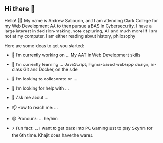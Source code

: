 ## Hi there 👋

<!--
**pm-Andrew/pm-Andrew** is a ✨ _special_ ✨ repository because its `README.md` (this file) appears on your GitHub profile.-->

Hello! 👋🏻 My name is Andrew Sabourin, and I am attending Clark College for my Web Development AA to then pursue a BAS in Cybersecurity. 
I have a large interest in decision-making, note capturing, AI, and much more! If I am not at my computer, I am either reading about 
history, philosophy

Here are some ideas to get you started:

- 🔭 I’m currently working on ...
My AAT in Web Development skills

- 🌱 I’m currently learning ...
  JavaScript, Figma-based web/app design, in-class
  Git and Docker, on the side
  
- 👯 I’m looking to collaborate on ...
- 🤔 I’m looking for help with ...
- 💬 Ask me about ...
- 📫 How to reach me: ...
- 😄 Pronouns: ...
he/him
- ⚡ Fun fact: ...
I want to get back into PC Gaming just to play Skyrim for the 6th time. Khajit does have the wares.

